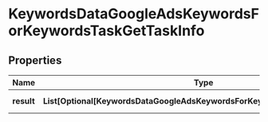 # KeywordsDataGoogleAdsKeywordsForKeywordsTaskGetTaskInfo


## Properties

| Name | Type | Description | Notes |
|------------ | ------------- | ------------- | -------------|
**result** | **List[Optional[KeywordsDataGoogleAdsKeywordsForKeywordsTaskGetResultInfo]]** | array of results |[optional]|